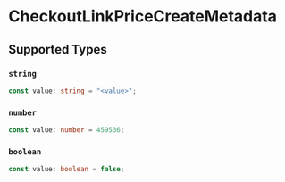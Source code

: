 # CheckoutLinkPriceCreateMetadata


## Supported Types

### `string`

```typescript
const value: string = "<value>";
```

### `number`

```typescript
const value: number = 459536;
```

### `boolean`

```typescript
const value: boolean = false;
```

